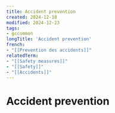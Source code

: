 ```yaml
---
title: Accident prevention
created: 2024-12-18
modified: 2024-12-23
tags:
- gccommon
longTitle: 'Accident prevention'
french:
- "[[Prevention des accidents]]"
relatedTerm:
- "[[Safety measures]]"
- "[[Safety]]"
- "[[Accidents]]"
---
```

# Accident prevention
